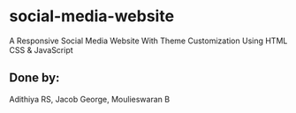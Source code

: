 # social-media-website
A Responsive Social Media Website With Theme Customization Using HTML CSS &amp; JavaScript

## Done by:
Adithiya RS, 
Jacob George, 
Moulieswaran B
